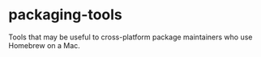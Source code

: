 packaging-tools
===============

Tools that may be useful to cross-platform package maintainers who use Homebrew on a Mac.
